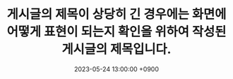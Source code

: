 ---
layout: post
title:  게시글의 제목이 상당히 긴 경우에는 화면에 어떻게 표현이 되는지 확인을 위하여 작성된 게시글의 제목입니다.
date:   2023-05-24 13:00:00 +0900
categories: jekyll update
breadcrumb:
    - { title: Home, path: / }
    - { title: Category, path: /categories }
---